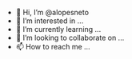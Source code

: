 - 👋 Hi, I’m @alopesneto
- 👀 I’m interested in ...
- 🌱 I’m currently learning ...
- 💞️ I’m looking to collaborate on ...
- 📫 How to reach me ...

<!---
alopesneto/alopesneto is a ✨ special ✨ repository because its `README.md` (this file) appears on your GitHub profile.
You can click the Preview link to take a look at your changes.
--->
